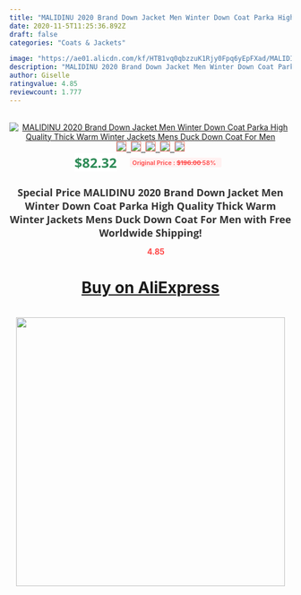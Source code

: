 ```yaml
---
title: "MALIDINU 2020 Brand Down Jacket Men Winter Down Coat Parka High Quality Thick Warm Winter Jackets Mens Duck Down Coat For Men"
date: 2020-11-5T11:25:36.892Z
draft: false
categories: "Coats & Jackets"

image: "https://ae01.alicdn.com/kf/HTB1vq0qbzzuK1Rjy0Fpq6yEpFXad/MALIDINU-2020-Brand-Down-Jacket-Men-Winter-Down-Coat-Parka-High-Quality-Thick-Warm-Winter-Jackets.jpg"
description: "MALIDINU 2020 Brand Down Jacket Men Winter Down Coat Parka High Quality Thick Warm Winter Jackets Mens Duck Down Coat For Men"
author: Giselle
ratingvalue: 4.85
reviewcount: 1.777
---
```

<br>
<div style="text-align: center;">
<a href="https://s.click.aliexpress.com/e/_AkFSyz" target="_blank" rel="nofollow noopener noreferrer"><img alt="MALIDINU 2020 Brand Down Jacket Men Winter Down Coat Parka High Quality Thick Warm Winter Jackets Mens Duck Down Coat For Men" class="magnifier-image" src="https://ae01.alicdn.com/kf/HTB1vq0qbzzuK1Rjy0Fpq6yEpFXad/MALIDINU-2020-Brand-Down-Jacket-Men-Winter-Down-Coat-Parka-High-Quality-Thick-Warm-Winter-Jackets.jpg_640x640.jpg">
<br>
<img style="border:1px solid salmon" src="https://ae01.alicdn.com/kf/HTB1vq0qbzzuK1Rjy0Fpq6yEpFXad/MALIDINU-2020-Brand-Down-Jacket-Men-Winter-Down-Coat-Parka-High-Quality-Thick-Warm-Winter-Jackets.jpg_120x120.jpg">&nbsp;&nbsp;<img style="border:1px solid salmon" src="https://ae01.alicdn.com/kf/HTB1yuxxbtfvK1RjSspfq6zzXFXaN/MALIDINU-2020-Brand-Down-Jacket-Men-Winter-Down-Coat-Parka-High-Quality-Thick-Warm-Winter-Jackets.jpg_120x120.jpg">&nbsp;&nbsp;<img style="border:1px solid salmon" src="https://ae01.alicdn.com/kf/HTB1yJ8xbx2rK1RkSnhJq6ykdpXah/MALIDINU-2020-Brand-Down-Jacket-Men-Winter-Down-Coat-Parka-High-Quality-Thick-Warm-Winter-Jackets.jpg_120x120.jpg">&nbsp;&nbsp;<img style="border:1px solid salmon" src="https://ae01.alicdn.com/kf/HTB1ZL4ubzzuK1RjSspeq6ziHVXap/MALIDINU-2020-Brand-Down-Jacket-Men-Winter-Down-Coat-Parka-High-Quality-Thick-Warm-Winter-Jackets.jpg_120x120.jpg">&nbsp;&nbsp;<img style="border:1px solid salmon" src="https://ae01.alicdn.com/kf/HTB1NqFqbvvsK1RjSspdq6AZepXaM/MALIDINU-2020-Brand-Down-Jacket-Men-Winter-Down-Coat-Parka-High-Quality-Thick-Warm-Winter-Jackets.jpg_120x120.jpg"></a></div><br0>
<div style="text-align: center;"><span style="background-color: white; border: 0px; box-sizing: border-box; color: seagreen; display: inline-block; font-family: &quot;open sans&quot; , &quot;arial&quot; , &quot;helvetica&quot; , sans-serif , &quot;heiti&quot;; font-size: 24px; font-stretch: inherit; font-weight: 700; line-height: inherit; margin: 0px 10px 0px 0px; padding: 0px; vertical-align: middle;">$82.32 </span>
<span style="background: rgb(255 , 241 , 241); border-radius: 3px; border: 0px; box-sizing: border-box; color: #ff4747; display: inline-block; font-family: inherit; font-size: 12px; font-stretch: inherit; font-style: inherit; font-variant: inherit; font-weight: 600; line-height: inherit; margin: 0px; padding: 2px 5px; transform: scale(0.9); vertical-align: middle;">Original Price : <b style="text-decoration: line-through;">$196.00 </b> 58%&nbsp;&nbsp;</span></div>
<h1 style="color: #333333; display: inline-block; font-family: &quot;open sans&quot; , &quot;arial&quot; , &quot;helvetica&quot; , sans-serif , &quot;heiti&quot;; font-size: 18px; font-stretch: inherit; font-weight: 700; text-align: center;">Special Price MALIDINU 2020 Brand Down Jacket Men Winter Down Coat Parka High Quality Thick Warm Winter Jackets Mens Duck Down Coat For Men with Free Worldwide Shipping!</h1>
<div style="color: #ff4747; text-align: center;">
<img src="https://4.bp.blogspot.com/-M0ZcTcb-5uY/XleCXlxnR4I/AAAAAAAAAEc/OrjgMkXV1oMQFaCRZj5HQwOCBcu3w1FegCPcBGAYYCw/s1600/star.png" style="height: 15px;">&nbsp;<b>4.85</b></div>
<div class="button_cont" align="center"><a class="buynow_a" href="https://s.click.aliexpress.com/e/_AkFSyz" target="_blank" rel="nofollow noopener noreferrer"><H1>Buy on AliExpress</H1></a></div><br>
<div class="separator" style="clear: both; text-align: center;">
<img src="https://lh3.googleusercontent.com/-pTy5HemUv9M/XlePHvY0dAI/AAAAAAAAAE4/0nX5iRUoIWY8eMW9Dpxeirr157OZliDIgCLcBGAsYHQ/s1600/badge.gif" width="480">
</div>
